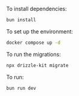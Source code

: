 To install dependencies:
```sh
bun install
```

To set up the environment:
```sh
docker compose up -d
```

To run the migrations:
```sh
npx drizzle-kit migrate
```

To run:
```sh
bun run dev
```
